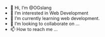 - 👋 Hi, I’m @OGslang
- 👀 I’m interested in Web Development
- 🌱 I’m currently learning web development.
- 💞️ I’m looking to collaborate on ...
- 📫 How to reach me ...

<!---
OGslang/OGslang is a ✨ special ✨ repository because its `README.md` (this file) appears on your GitHub profile.
You can click the Preview link to take a look at your changes.
--->
